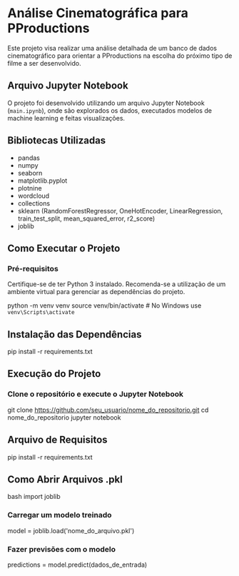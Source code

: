 # Análise Cinematográfica para PProductions

Este projeto visa realizar uma análise detalhada de um banco de dados cinematográfico para orientar a PProductions na escolha do próximo tipo de filme a ser desenvolvido.

## Arquivo Jupyter Notebook

O projeto foi desenvolvido utilizando um arquivo Jupyter Notebook (`main.ipynb`), onde são explorados os dados, executados modelos de machine learning e feitas visualizações.

## Bibliotecas Utilizadas

- pandas
- numpy
- seaborn
- matplotlib.pyplot
- plotnine
- wordcloud
- collections
- sklearn (RandomForestRegressor, OneHotEncoder, LinearRegression, train_test_split, mean_squared_error, r2_score)
- joblib

## Como Executar o Projeto

### Pré-requisitos

Certifique-se de ter Python 3 instalado. Recomenda-se a utilização de um ambiente virtual para gerenciar as dependências do projeto.


python -m venv venv
source venv/bin/activate  # No Windows use `venv\Scripts\activate`

## Instalação das Dependências

pip install -r requirements.txt

## Execução do Projeto

### Clone o repositório e execute o Jupyter Notebook

git clone https://github.com/seu_usuario/nome_do_repositorio.git
cd nome_do_repositorio
jupyter notebook

## Arquivo de Requisitos
pip install -r requirements.txt

## Como Abrir Arquivos .pkl
bash
import joblib

### Carregar um modelo treinado
model = joblib.load('nome_do_arquivo.pkl')

### Fazer previsões com o modelo
predictions = model.predict(dados_de_entrada)
